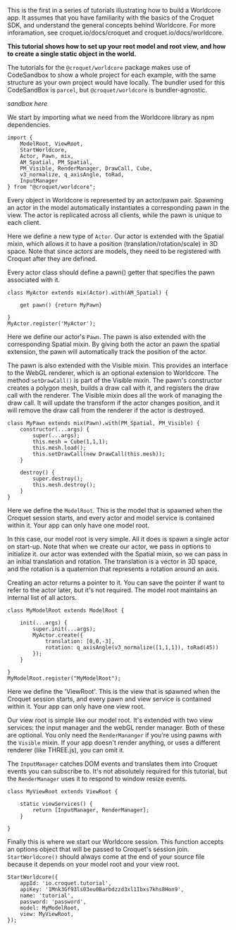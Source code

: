 This is the first in a series of tutorials illustrating how to build a Worldcore app. It assumes that you have familiarity with the basics of the Croquet SDK, and understand the general concepts behind Worldcore. For more inforamation, see croquet.io/docs/croquet and croquet.io/docs/worldcore.

**This tutorial shows how to set up your root model and root view, and how to create a single static object in the world.**

The tutorials for the `@croquet/worldcore` package makes use of CodeSandbox to show a whole project for each example, with the same structure as your own project would have locally. The bundler used for this CodeSandBox is `parcel`, but `@croquet/worldcore` is bundler-agnostic.

*sandbox here*

We start by importing what we need from the Worldcore library as npm dependencies.

```
import {
    ModelRoot, ViewRoot,
    StartWorldcore,
    Actor, Pawn, mix,
    AM_Spatial, PM_Spatial,
    PM_Visible, RenderManager, DrawCall, Cube,
    v3_normalize, q_axisAngle, toRad,
    InputManager
} from "@croquet/worldcore";
```

Every object in Worldcore is represented by an actor/pawn pair. Spawning an actor in the model automatically instantiates a corresponding pawn in the view. The actor is replicated across all clients, while the pawn is unique to each client.

Here we define a new type of `Actor`. Our actor is extended with the Spatial mixin, which allows it to have a position (translation/rotation/scale) in 3D space. Note that since actors are models, they need to be registered with Croquet after they are defined.

Every actor class should define a pawn() getter that specifies the pawn associated with it.

```
class MyActor extends mix(Actor).with(AM_Spatial) {

    get pawn() {return MyPawn}

}
MyActor.register('MyActor');
```

Here we define our actor's `Pawn`. The pawn is also extended with the corresponding Spatial mixin. By giving both the actor an pawn the spatial extension, the pawn will automatically track the position of the actor.

The pawn is also extended with the Visible mixin. This provides an interface to the WebGL renderer, which is an optional extension to Worldcore. The method `setDrawCall()` is part of the Visible mixin. The pawn's constructor creates a polygon mesh, builds a draw call with it, and registers the draw call with the renderer. The Visible mixin does all the work of managing the draw call. It will update the transform if the actor changes position, and it will remove the draw call from the renderer if the actor is destroyed.

```
class MyPawn extends mix(Pawn).with(PM_Spatial, PM_Visible) {
    constructor(...args) {
        super(...args);
        this.mesh = Cube(1,1,1);
        this.mesh.load();
        this.setDrawCall(new DrawCall(this.mesh));
    }

    destroy() {
        super.destroy();
        this.mesh.destroy();
    }
}
```
Here we define the `ModelRoot`. This is the model that is spawned when the Croquet session starts, and every actor and model service is contained within it. Your app can only have one model root.

In this case, our model root is very simple. All it does is spawn a single actor on start-up. Note that when we create our actor, we pass in options to initialize it. our actor was extended with the Spatial mixin, so we can pass in an initial translation and rotation. The translation is a vector in 3D space, and the rotation is a quaternion that represents a rotation around an axis.

Creating an actor returns a pointer to it. You can save the pointer if want to refer to the actor later, but it's not required. The model root maintains an internal list of all actors.

```
class MyModelRoot extends ModelRoot {

    init(...args) {
        super.init(...args);
        MyActor.create({
            translation: [0,0,-3],
            rotation: q_axisAngle(v3_normalize([1,1,1]), toRad(45))
        });
    }

}
MyModelRoot.register("MyModelRoot");
```

Here we define the 'ViewRoot'. This is the view that is spawned when the Croquet session starts, and every pawn and view service is contained within it. Your app can only have one view root.

Our view root is simple like our model root. It's extended with two view services: the input manager and the webGL render manager. Both of these are optional. You only need the `RenderMananger` if you're using pawns with the `Visible` mixin. If your app doesn't render anything, or uses a different renderer (like THREE.js), you can omit it.

The `InputManager` catches DOM events and translates them into Croquet events you can subscribe to. It's not absolutely required for this tutorial, but the `RenderManager` uses it to respond to window resize events.
```
class MyViewRoot extends ViewRoot {

    static viewServices() {
        return [InputManager, RenderManager];
    }

}
```
Finally this is where we start our Worldcore session. This function accepts an options object that will be passed to Croquet's session join. `StartWorldcore()` should always come at the end of your source file because it depends on your model root and your view root.
```
StartWorldcore({
    appId: 'io.croquet.tutorial',
    apiKey: '1Mnk3Gf93ls03eu0Barbdzzd3xl1Ibxs7khs8Hon9',
    name: 'tutorial',
    password: 'password',
    model: MyModelRoot,
    view: MyViewRoot,
});
```
